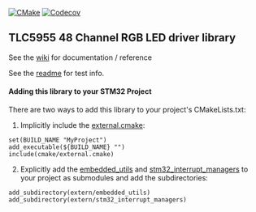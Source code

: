 [![CMake](https://github.com/cracked-machine/cpp_tlc5955/actions/workflows/cmake.yml/badge.svg)](https://github.com/cracked-machine/cpp_tlc5955/actions/workflows/cmake.yml)
[![Codecov](https://img.shields.io/codecov/c/github/cracked-machine/cpp_tlc5955)](https://app.codecov.io/gh/cracked-machine/cpp_tlc5955)
## TLC5955 48 Channel RGB LED driver library


See the [wiki](https://github.com/cracked-machine/cpp_tlc5955/wiki) for documentation / reference

See the [readme](tests) for test info.

#### Adding this library to your STM32 Project

There are two ways to add this library to your project's CMakeLists.txt:

1. Implicitly include the [external.cmake](cmake/external.cmake):

```
set(BUILD_NAME "MyProject")
add_executable(${BUILD_NAME} "")
include(cmake/external.cmake)
```

2. Explicitly add the [embedded_utils](https://github.com/cracked-machine/embedded_utils.git) and [stm32_interrupt_managers](https://github.com/cracked-machine/stm32_interrupt_managers.git) to your project as submodules and add the subdirectories:

```
add_subdirectory(extern/embedded_utils)
add_subdirectory(extern/stm32_interrupt_managers)
```

